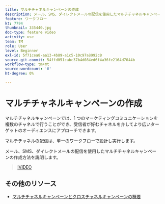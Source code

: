 ```yaml
---
title: マルチチャネルキャンペーンの作成
description: メール、SMS、ダイレクトメールの配信を使用したマルチチャネルキャンペーンの作成方法を説明します。
feature: ワークフロー
kt: 7794
thumbnail: 335440.jpg
doc-type: feature video
activity: use
team: TM
role: User
level: Beginner
exl-id: 5f71cea8-aa13-4b89-a1c5-10c97a8992c8
source-git-commit: 54ffd051cabc37b4d084ed6f4a36fe2164d7044b
workflow-type: tm+mt
source-wordcount: '0'
ht-degree: 0%

---
```


# マルチチャネルキャンペーンの作成

マルチチャネルキャンペーンでは、1 つのマーケティングコミュニケーションを複数のチャネルで行うことができ、受信者が好むチャネルを介してより広いターゲットのオーディエンスにアプローチできます。

マルチチャネルの配信は、単一のワークフローで設計し実行します。

メール、SMS、ダイレクトメールの配信を使用したマルチチャネルキャンペーンの作成方法を説明します。

>[!VIDEO](https://video.tv.adobe.com/v/335440?quality=12)

## その他のリソース

* [マルチチャネルキャンペーンとクロスチャネルキャンペーンの概要](/help/orchestrate-campaigns/introduction-to-cross-and-multi-channel-campaigns.md)
